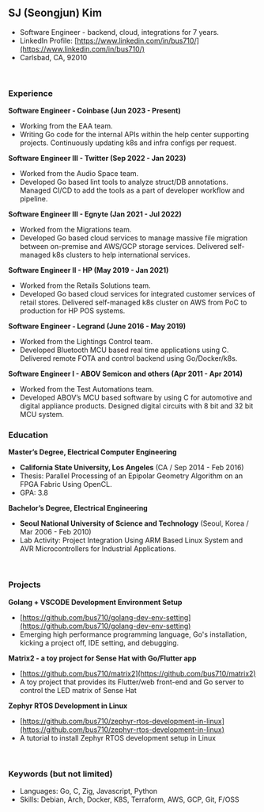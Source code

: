 ## SJ (Seongjun) Kim 
- Software Engineer - backend, cloud, integrations for 7 years.
- LinkedIn Profile: [https://www.linkedin.com/in/bus710/](https://www.linkedin.com/in/bus710/)
- Carlsbad, CA, 92010

<br/>

### Experience

**Software Engineer - Coinbase (Jun 2023 - Present)**
- Working from the EAA team.
- Writing Go code for the internal APIs within the help center supporting projects. Continuously updating k8s and infra configs per request.

**Software Engineer III - Twitter (Sep 2022 - Jan 2023)**
- Worked from the Audio Space team.
- Developed Go based lint tools to analyze struct/DB annotations. Managed CI/CD to add the tools as a part of developer workflow and pipeline.
 
**Software Engineer III - Egnyte (Jan 2021 - Jul 2022)**
- Worked from the Migrations team. 
- Developed Go based cloud services to manage massive file migration between on-premise and AWS/GCP storage services. Delivered self-managed k8s clusters to help international services.

**Software Engineer II - HP (May 2019 - Jan 2021)**
- Worked from the Retails Solutions team. 
- Developed Go based cloud services for integrated customer services of retail stores. Delivered self-managed k8s cluster on AWS from PoC to production for HP POS systems.

**Software Engineer - Legrand (June 2016 - May 2019)**
- Worked from the Lightings Control team. 
- Developed Bluetooth MCU based real time applications using C. Delivered remote FOTA and control backend using Go/Docker/k8s. 

**Software Engineer I - ABOV Semicon and others (Apr 2011 - Apr 2014)**
- Worked from the Test Automations team. 
- Developed ABOV’s MCU based software by using C for automotive and digital appliance products. Designed digital circuits with 8 bit and 32 bit MCU system. 
 
<div style="page-break-after: always;"></div>

### Education

**Master’s Degree, Electrical Computer Engineering**
- **California State University, Los Angeles** (CA / Sep 2014 - Feb 2016)
- Thesis: Parallel Processing of an Epipolar Geometry Algorithm on an FPGA Fabric Using OpenCL.
- GPA: 3.8

**Bachelor’s Degree, Electrical Engineering**
- **Seoul National University of Science and Technology** (Seoul, Korea / Mar 2006 - Feb 2010)
- Lab Activity: Project Integration Using ARM Based Linux System and AVR Microcontrollers for Industrial Applications.

<br/>

### Projects

**Golang + VSCODE Development Environment Setup**
- [https://github.com/bus710/golang-dev-env-setting](https://github.com/bus710/golang-dev-env-setting)
- Emerging high performance programming language, Go's installation, kicking a project off, IDE setting, and debugging.
 
**Matrix2 - a toy project for Sense Hat with Go/Flutter app**
- [https://github.com/bus710/matrix2](https://github.com/bus710/matrix2)
- A toy project that provides its Flutter/web front-end and Go server to control the LED matrix of Sense Hat

**Zephyr RTOS Development in Linux**
- [https://github.com/bus710/zephyr-rtos-development-in-linux](https://github.com/bus710/zephyr-rtos-development-in-linux)
- A tutorial to install Zephyr RTOS development setup in Linux

<br/>

### Keywords (but not limited)

- Languages: Go, C, Zig, Javascript, Python
- Skills: Debian, Arch, Docker, K8S, Terraform, AWS, GCP, Git, F/OSS
